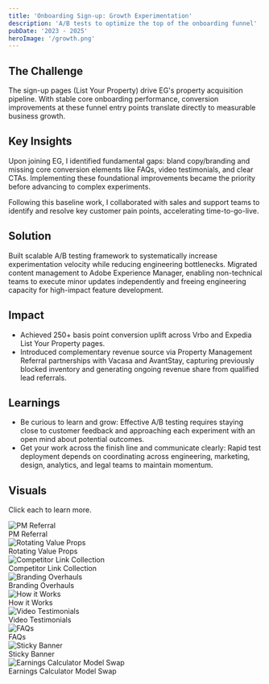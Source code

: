 ```yaml
---
title: 'Onboarding Sign-up: Growth Experimentation'
description: 'A/B tests to optimize the top of the onboarding funnel'
pubDate: '2023 - 2025'
heroImage: '/growth.png'
---
```


## The Challenge
The sign-up pages (List Your Property) drive EG's property acquisition pipeline. With stable core onboarding performance, conversion improvements at these funnel entry points translate directly to measurable business growth.

## Key Insights
Upon joining EG, I identified fundamental gaps: bland copy/branding and missing core conversion elements like FAQs, video testimonials, and clear CTAs. Implementing these foundational improvements became the priority before advancing to complex experiments.

Following this baseline work, I collaborated with sales and support teams to identify and resolve key customer pain points, accelerating time-to-go-live. 



## Solution
Built scalable A/B testing framework to systematically increase experimentation velocity while reducing engineering bottlenecks. Migrated content management to Adobe Experience Manager, enabling non-technical teams to execute minor updates independently and freeing engineering capacity for high-impact feature development.

## Impact
- Achieved 250+ basis point conversion uplift across Vrbo and Expedia List Your Property pages.
- Introduced complementary revenue source via Property Management Referral partnerships with Vacasa and AvantStay, capturing previously blocked inventory and generating ongoing revenue share from qualified lead referrals.


## Learnings
- Be curious to learn and grow: Effective A/B testing requires staying close to customer feedback and approaching each experiment with an open mind about potential outcomes.
- Get your work across the finish line and communicate clearly: Rapid test deployment depends on coordinating across engineering, marketing, design, analytics, and legal teams to maintain momentum.


## Visuals
Click each to learn more.
<div class="visual-map" data-astro-cid>
  <div class="visual-item" data-description="**PM Referral:** We partnered with Vacasa, the largest vacation rental property management company in the US, to offer a solution for hosts struggling with day-to-day Vrbo operations." data-astro-cid>
    <img src="/vacasa.png" alt="PM Referral" />
    <div class="visual-overlay">PM Referral</div>
  </div>
  <div class="visual-item" data-description="**Rotating Value Props:**  A dynamic hero section featuring animated value propositions that cycle through Vrbo's key benefits, showcasing different reasons to choose the platform with smooth transitions.">
    <img src="/rotate.png" alt="Rotating Value Props" />
    <div class="visual-overlay">Rotating Value Props</div>
  </div>
  <div class="visual-item" data-description="**Competitor Link Collection:** A streamlined onboarding feature that allows hosts to paste their Airbnb or Booking.com listing URLs to quickly import property details and accelerate their Vrbo setup process.">
    <img src="/linkcollect.png" alt="Competitor Link Collection" />
    <div class="visual-overlay">Competitor Link Collection</div>
  </div>
  <div class="visual-item" data-description="**Branding Overhauls:** Creative refresh initiatives to modernize the site's visual identity and keep the brand experience current and engaging for users.">
    <img src="/CLbrand.png" alt="Branding Overhauls" />
    <div class="visual-overlay">Branding Overhauls</div>
  </div>
  <div class="visual-item" data-description="How it Works: An interactive overview component that guides users through the Vrbo listing process, providing a step-by-step visual walkthrough of what hosting on the platform entails.">
    <img src="/hiw.png" alt="How it Works" />
    <div class="visual-overlay">How it Works</div>
  </div>
  <div class="visual-item" data-description="**Video Testimonials:** Enhanced user testimonials featuring dynamic video content to replace static reviews, providing more engaging and authentic host experiences.">
    <img src="/vidtestimonials.png" alt="Video Testimonials" />
    <div class="visual-overlay">Video Testimonials</div>
  </div>
  <div class="visual-item" data-description="**FAQs:** A comprehensive frequently asked questions section addressing common host concerns and objections, designed to reduce listing anxiety and support the conversion process.">
    <img src="/faq.png" alt="FAQs" />
    <div class="visual-overlay">FAQs</div>
  </div>
  <div class="visual-item" data-description="**Sticky Banner:** A persistent call-to-action banner that remains visible as users scroll, ensuring conversion opportunities are always accessible throughout the site experience.">
    <img src="/stickybanner.png" alt="Sticky Banner" />
    <div class="visual-overlay">Sticky Banner</div>
  </div>
  <div class="visual-item" data-description="**Earnings Calculator Model Swap:** Upgraded the existing earnings calculator by replacing the backend with a new machine learning model built on expanded AirDNA data for improved accuracy. ">
    <img src="/estimate.png" alt="Earnings Calculator Model Swap" />
    <div class="visual-overlay">Earnings Calculator Model Swap</div>
  </div>
</div>
